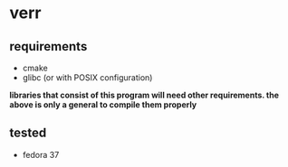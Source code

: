 # verr

## requirements

- cmake
- glibc (or with POSIX configuration)

**libraries that consist of this program will need other requirements. the above is only a general to compile them properly**

## tested

- fedora 37
